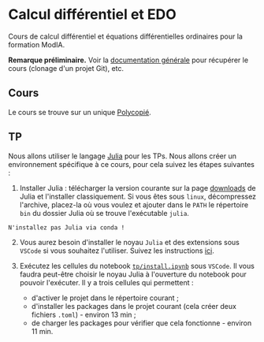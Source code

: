 # Calcul différentiel et EDO

Cours de calcul différentiel et équations différentielles ordinaires pour la formation ModIA.

**Remarque préliminaire.** Voir la [documentation générale](https://gitlab.irit.fr/toc/etu-n7/documentation) pour récupérer le cours (clonage d'un projet Git), etc.

## Cours

Le cours se trouve sur un unique [Polycopié](https://gitlab.irit.fr/toc/etu-n7/calcul-differentiel-edo/-/raw/main/cours-cd-edo.pdf?ref_type=heads).

## TP

Nous allons utiliser le langage [Julia](https://julialang.org) pour les TPs. Nous allons créer un environnement spécifique à ce cours, pour cela suivez les étapes suivantes :

1. Installer Julia : télécharger la version courante sur la page [downloads](https://julialang.org/downloads/) de Julia et l'installer classiquement. Si vous êtes sous `linux`, décompressez l'archive, placez-la où vous voulez et ajouter dans le `PATH` le répertoire `bin` du dossier Julia où se trouve l'exécutable `julia`.

```
N'installez pas Julia via conda !
```

2. Vous aurez besoin d'installer le noyau `Julia` et des extensions sous `VSCode` si vous souhaitez l'utiliser. Suivez les instructions [ici](https://gitlab.irit.fr/toc/etu-n7/documentation/-/wikis/Utilisation-de-Julia-à-l'N7).

3. Exécutez les cellules du notebook [`tp/install.ipynb`](tp/install.ipynb) sous `VSCode`. Il vous faudra peut-être choisir le noyau Julia à l'ouverture du notebook pour pouvoir l'exécuter. Il y a trois cellules qui permettent :

    - d'activer le projet dans le répertoire courant ;
    - d'installer les packages dans le projet courant (cela créer deux fichiers `.toml`) - environ 13 min ;
    - de charger les packages pour vérifier que cela fonctionne - environ 11 min.


